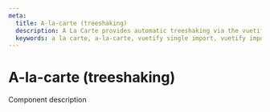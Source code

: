 ```yaml
---
meta:
  title: A-la-carte (treeshaking)
  description: A La Carte provides automatic treeshaking via the vuetify-loader. Use only the features that you need and drastically reduce your package bundle size.
  keywords: a la carte, a-la-carte, vuetify single import, vuetify import, component importing, reduce vuetify size
---
```


# A-la-carte (treeshaking)
Component description

<entry-ad />

<backmatter />
